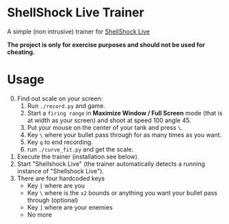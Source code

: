 # ShellShock Live Trainer
A simple (non intrusive) trainer for [ShellShock Live](http://www.shellshocklive.com)

**The project is only for exercise purposes and should not be used for cheating.**

# Usage

0. Find out scale on your screen:
   1. Run `./record.py` and game.
   2. Start a `firing range` in **Maximize Window / Full Screen** mode (that is at width as your screen) and shoot at speed 100 angle 45. 
   3. Put your mouse on the center of your tank and press `\`.
   4. Key `\` where your bullet pass through for as many times as you want.
   5. Key `q` to end recording.
   6. run `./curve_fit.py` and get the scale.
1. Execute the trainer (installation see below).
2. Start "Shellshock Live" (the trainer automatically detects a running instance of "Shellshock Live").
3. There are four hardcoded keys
    * Key `[` where are you
    * Key `\` where is the `x2` bounds or anything you want your bullet pass through (optional)
    * Key `]` where are your enemies
    * No more
